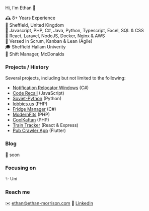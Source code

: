 Hi, I'm Ethan 👋
  
🕰️ 8+ Years Experience   
📍 Sheffield, United Kingdom  
🧠 Javascript, PHP, C#, Java, Python, Typescript, Excel, SQL & CSS  
💖 React, Laravel, NodeJS, Docker, Nginx & AWS  
🤖 Versed in Scrum, Kanban & Lean (Agile)  
🎓 Sheffield Hallam Univerity   
🏢 Shift Manager, McDonalds

### Projects / History
Several projects, including but not limited to the following:
* [Notification Relocator Windows](https://github.com/emorrisn/Notification-Relocator-Windows-) (C#)
* [Code Recall](https://github.com/emorrisn/code-recall) (JavaScript)
* [Soviet-Python](https://github.com/emorrisn/Soviet-Python-A-level-coursework) (Python)
* [lobbies.us](https://github.com/emorrisn/lobbies) (PHP)
* [Fridge Manager](https://github.com/emorrisn/FridgeManager) (C#)
* [ModernFits](https://github.com/itse-group4/ModernFits) (PHP)
* [CoolKaftan](https://github.com/PatJNewellSHU/CoolKaftanGroup17) (PHP)
* [Train Tracker](https://github.com/emorrisn/3Squared-Train-Tracker) (React & Express)
* [Pub Crawler App](https://github.com/emorrisn/pub-crawler/) (Flutter)
  
### Blog
🐢 soon

### Focusing on
✨ Uni

### Reach me
✉️ ethan@ethan-morrison.com
📝 [LinkedIn](https://www.linkedin.com/in/ethan-morrison-74b638155/)
